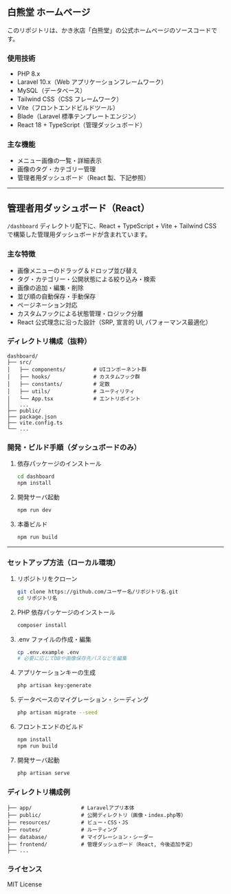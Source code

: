 ## 白熊堂 ホームページ

このリポジトリは、かき氷店「白熊堂」の公式ホームページのソースコードです。

### 使用技術

-   PHP 8.x
-   Laravel 10.x（Web アプリケーションフレームワーク）
-   MySQL（データベース）
-   Tailwind CSS（CSS フレームワーク）
-   Vite（フロントエンドビルドツール）
-   Blade（Laravel 標準テンプレートエンジン）
-   React 18 + TypeScript（管理ダッシュボード）

### 主な機能

-   メニュー画像の一覧・詳細表示
-   画像のタグ・カテゴリー管理
-   管理者用ダッシュボード（React 製、下記参照）

---

## 管理者用ダッシュボード（React）

`/dashboard` ディレクトリ配下に、React + TypeScript + Vite + Tailwind CSS で構築した管理用ダッシュボードが含まれています。

### 主な特徴

-   画像メニューのドラッグ＆ドロップ並び替え
-   タグ・カテゴリー・公開状態による絞り込み・検索
-   画像の追加・編集・削除
-   並び順の自動保存・手動保存
-   ページネーション対応
-   カスタムフックによる状態管理・ロジック分離
-   React 公式理念に沿った設計（SRP, 宣言的 UI, パフォーマンス最適化）

### ディレクトリ構成（抜粋）

```
dashboard/
├── src/
│   ├── components/         # UIコンポーネント群
│   ├── hooks/              # カスタムフック群
│   ├── constants/          # 定数
│   ├── utils/              # ユーティリティ
│   └── App.tsx             # エントリポイント
│   ...
├── public/
├── package.json
├── vite.config.ts
└── ...
```

### 開発・ビルド手順（ダッシュボードのみ）

1. 依存パッケージのインストール
    ```bash
    cd dashboard
    npm install
    ```
2. 開発サーバ起動
    ```bash
    npm run dev
    ```
3. 本番ビルド
    ```bash
    npm run build
    ```

---

### セットアップ方法（ローカル環境）

1. リポジトリをクローン
    ```bash
    git clone https://github.com/ユーザー名/リポジトリ名.git
    cd リポジトリ名
    ```
2. PHP 依存パッケージのインストール
    ```bash
    composer install
    ```
3. .env ファイルの作成・編集
    ```bash
    cp .env.example .env
    # 必要に応じてDBや画像保存先パスなどを編集
    ```
4. アプリケーションキーの生成
    ```bash
    php artisan key:generate
    ```
5. データベースのマイグレーション・シーディング
    ```bash
    php artisan migrate --seed
    ```
6. フロントエンドのビルド
    ```bash
    npm install
    npm run build
    ```
7. 開発サーバ起動
    ```bash
    php artisan serve
    ```

### ディレクトリ構成例

```
├── app/                # Laravelアプリ本体
├── public/             # 公開ディレクトリ（画像・index.php等）
├── resources/          # ビュー・CSS・JS
├── routes/             # ルーティング
├── database/           # マイグレーション・シーダー
├── frontend/           # 管理ダッシュボード（React, 今後追加予定）
├── ...
```

### ライセンス

MIT License
